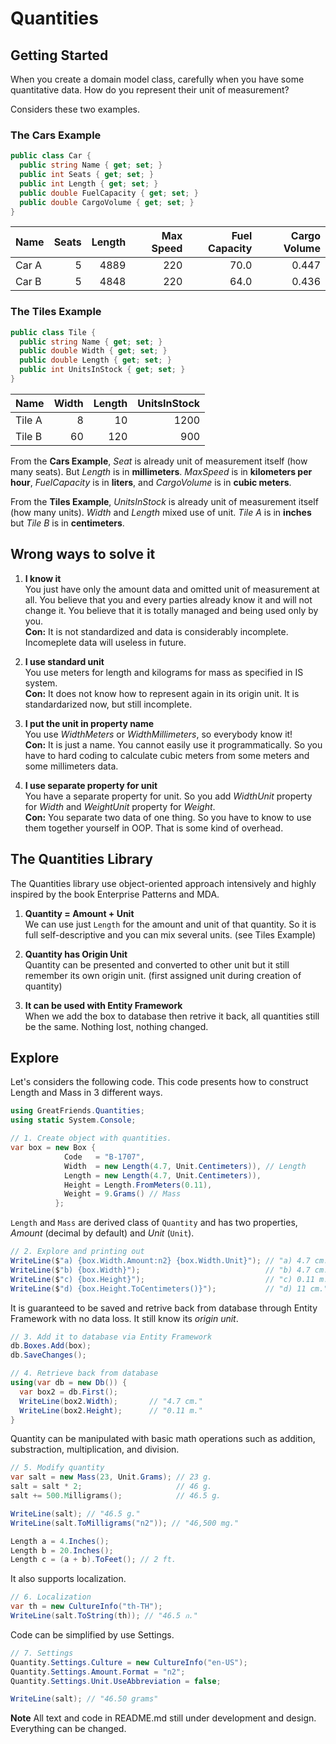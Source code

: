 # Quantities

## Getting Started

When you create a domain model class, 
carefully when you have some quantitative data.
How do you represent their unit of measurement?

Considers these two examples.

### The Cars Example

```C#
public class Car {
  public string Name { get; set; }
  public int Seats { get; set; }
  public int Length { get; set; }
  public double FuelCapacity { get; set; }
  public double CargoVolume { get; set; }
}
```

Name   | Seats | Length | Max Speed | Fuel Capacity | Cargo Volume
------ | ----: | -----: | --------: | ------------: | -----------:
Car A  | 5     | 4889   | 220       | 70.0          | 0.447
Car B  | 5     | 4848   | 220       | 64.0          | 0.436

### The Tiles Example

```C#
public class Tile {
  public string Name { get; set; }
  public double Width { get; set; }
  public double Length { get; set; }
  public int UnitsInStock { get; set; }
}
```

Name   | Width | Length | UnitsInStock 
------ | ----: | -----: | -----------: 
Tile A | 8     | 10     | 1200         
Tile B | 60    | 120    | 900          
 

From the **Cars Example**, *Seat* is already unit of measurement itself (how many seats). 
But *Length* is in **millimeters**. 
*MaxSpeed* is in **kilometers per hour**,
*FuelCapacity* is in **liters**, and *CargoVolume* is in **cubic meters**.

From the **Tiles Example**, *UnitsInStock* is already unit of measurement itself (how many units).
*Width* and *Length* mixed use of unit. *Tile A* is in **inches** 
but *Tile B* is in **centimeters**.
 

## Wrong ways to solve it

1. **I know it**      
You just have only the amount data and omitted unit of measurement at all. 
You believe that you and every parties already know it
and will not change it.
You believe that it is totally managed 
and being used only by you.  
**Con:** It is not standardized and data is considerably incomplete.
Incomeplete data will useless in future.
 
2. **I use standard unit**  
You use meters for length and kilograms for mass as specified 
in IS system.  
**Con:** It does not know how to represent again in its origin unit.
It is standardarized now, but still incomplete.

3. **I put the unit in property name**  
You use *WidthMeters* or *WidthMillimeters*, 
so everybody know it!  
**Con:**  It is just a name. 
You cannot easily use it programmatically.
So you have to hard coding to calculate cubic meters
from some meters and some millimeters data.

4. **I use separate property for unit**  
You have a separate property for unit. 
So you add *WidthUnit* property for *Width*
and *WeightUnit* property for *Weight*.  
**Con:** You separate two data of one thing. 
So you have to know to use them together yourself in OOP.
That is some kind of overhead.


## The Quantities Library

The Quantities library use object-oriented approach intensively 
and highly inspired by the book Enterprise Patterns and MDA.

1. **Quantity = Amount + Unit**  
We can use just `Length` for the amount and unit of that quantity. 
So it is full self-descriptive and you can mix several units. (see Tiles Example)

2. **Quantity has Origin Unit**  
Quantity can be presented and converted to other unit 
but it still remember its own origin unit. (first assigned unit during creation of quantity)

3. **It can be used with Entity Framework**  
When we add the box to database then retrive it back, 
all quantities still be the same. Nothing lost, nothing changed.


## Explore

Let's considers the following code.
This code presents how to construct Length and Mass in 3 different ways.

```C#
using GreatFriends.Quantities;
using static System.Console;

// 1. Create object with quantities.
var box = new Box {
            Code   = "B-1707",
            Width  = new Length(4.7, Unit.Centimeters)), // Length
            Length = new Length(4.7, Unit.Centimeters)),
            Height = Length.FromMeters(0.11),
            Weight = 9.Grams() // Mass
          };
``` 

`Length` and `Mass` are derived class of `Quantity` and has two properties, 
*Amount* (decimal by default) and *Unit* (`Unit`).

```C#
// 2. Explore and printing out
WriteLine($"a) {box.Width.Amount:n2} {box.Width.Unit}"); // "a) 4.7 cm."
WriteLine($"b) {box.Width}");                            // "b) 4.7 cm."
WriteLine($"c) {box.Height}");                           // "c) 0.11 m."
WriteLine($"d) {box.Height.ToCentimeters()}");           // "d) 11 cm."
```

It is guaranteed to be saved and retrive back from database through Entity Framework
with no data loss. It still know its *origin unit*.

```C#
// 3. Add it to database via Entity Framework
db.Boxes.Add(box);
db.SaveChanges();

// 4. Retrieve back from database
using(var db = new Db()) {
  var box2 = db.First();
  WriteLine(box2.Width);       // "4.7 cm."
  WriteLine(box2.Height);      // "0.11 m."
}
```

Quantity can be manipulated with basic math operations 
such as addition, substraction, multiplication, and division.

```C#
// 5. Modify quantity
var salt = new Mass(23, Unit.Grams); // 23 g.
salt = salt * 2;                     // 46 g.
salt += 500.Milligrams();            // 46.5 g.

WriteLine(salt); // "46.5 g."
WriteLine(salt.ToMilligrams("n2")); // "46,500 mg."

Length a = 4.Inches();
Length b = 20.Inches();
Length c = (a + b).ToFeet(); // 2 ft. 
```

It also supports localization.

```C#
// 6. Localization
var th = new CultureInfo("th-TH");
WriteLine(salt.ToString(th)); // "46.5 ก."
```

Code can be simplified by use Settings.

```C#
// 7. Settings
Quantity.Settings.Culture = new CultureInfo("en-US");
Quantity.Settings.Amount.Format = "n2";
Quantity.Settings.Unit.UseAbbreviation = false;

WriteLine(salt); // "46.50 grams"
```


**Note** All text and code in README.md still under development and design.
 Everything can be changed.